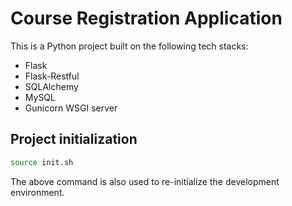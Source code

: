 # Course Registration Application

This is a Python project built on the following tech stacks:

- Flask
- Flask-Restful
- SQLAlchemy
- MySQL
- Gunicorn WSGI server

## Project initialization

```bash
source init.sh
```

The above command is also used to re-initialize the development environment.

